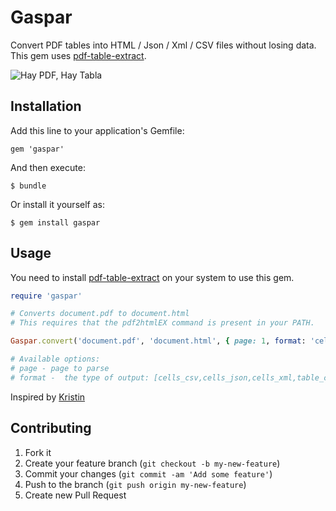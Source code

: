 # Gaspar

Convert PDF tables into HTML / Json / Xml / CSV files without losing data. This gem uses  [pdf-table-extract](https://github.com/ashima/pdf-table-extract).

![Hay PDF, Hay Tabla](https://cloud.githubusercontent.com/assets/445798/17439517/82155610-5af6-11e6-9a3e-cfb0a019b1a1.jpg)

## Installation

Add this line to your application's Gemfile:

    gem 'gaspar'

And then execute:

    $ bundle

Or install it yourself as:

    $ gem install gaspar

## Usage

You need to install [pdf-table-extract](https://github.com/5rabbits/pdf-table-extract/releases) on your system to use this gem.

```ruby
require 'gaspar'

# Converts document.pdf to document.html
# This requires that the pdf2htmlEX command is present in your PATH.

Gaspar.convert('document.pdf', 'document.html', { page: 1, format: 'cells_json'})

# Available options:
# page - page to parse
# format -  the type of output: [cells_csv,cells_json,cells_xml,table_csv,table_html,table_chtml,table_list]

```

Inspired by [Kristin](https://github.com/ricn/kristin)

## Contributing

1. Fork it
2. Create your feature branch (`git checkout -b my-new-feature`)
3. Commit your changes (`git commit -am 'Add some feature'`)
4. Push to the branch (`git push origin my-new-feature`)
5. Create new Pull Request

